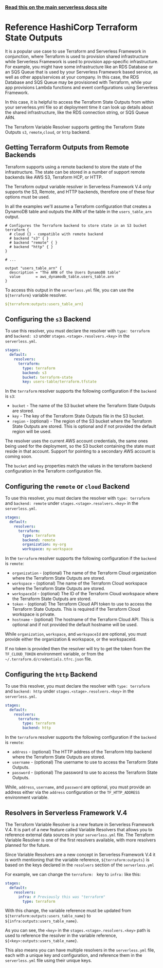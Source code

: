 <!--
title: Serverless Framework - Variables - HashiCorp Terraform State Outputs
description: How to reference HashiCorp Terraform State Outputs
short_title: Serverless Variables - HashiCorp Terraform State Outputs
keywords: ['Serverless Framework', 'HashiCorp', 'Terraform', 'Variables']
-->

<!-- DOCS-SITE-LINK:START automatically generated  -->

### [Read this on the main serverless docs site](https://www.serverless.com/framework/docs/guides/variables/terraform)

<!-- DOCS-SITE-LINK:END -->

# Reference HashiCorp Terraform State Outputs

It is a popular use case to use Terraform and Serverless Framework in conjunction, where Terraform is used to provision shared infrastructure while Serverless Framework is used to provision app-specific infrastructure. For example, you might have some infrastructure like an RDS Database or an SQS Queue that is used by your Serverless Framework based service, as well as other apps/services at your company. In this case, the RDS Database and SQS Queue may be provisioned with Terraform, while your app provisions Lambda functions and event configurations using Serverless Framework.

In this case, it is helpful to access the Terraform State Outputs from within your serverless.yml file so at deployment time it can look up details about the shared infrastructure, like the RDS connection string, or SQS Queue ARN.

The Terraform Variable Resolver supports getting the Terraform State Outputs `s3`, `remote`,`cloud`, or `http` backend.

## Getting Terraform Outputs from Remote Backends

Terraform supports using a remote backend to store the state of the infrastructure. The state can be stored in a number of support remote backends like AWS S3, Terraform HCP, or HTTP.

The Terraform output variable resolver in Serverless Framework V.4 only supports the S3, Remote, and HTTP backends, therefore one of these four options must be used.

In all the examples we'll assume a Terraform configuration that creates a DynamoDB table and outputs the ARN of the table in the `users_table_arn` output.

```
# Configures the Terraform backend to store state in an S3 bucket
terraform {
  # cloud {} - compatible with remote backend
  # backend "s3" { }
  # backend "remote" { }
  # backend "http" { }
}

# ...

output "users_table_arn" {
  description = "The ARN of the Users DynamoDB table"
  value       = aws_dynamodb_table.users_table.arn
}
```

To access this output in the `serverless.yml` file, you can use the `${terraform}` variable resolver.

```yaml
${terraform:outputs:users_table_arn}
```

## Configuring the `s3` Backend

To use this resolver, you must declare the resolver with `type: terraform` and `backend: s3` under `stages.<stage>.resolvers.<key>` in the `serverless.yml`.

```yaml
stages:
  default:
    resolvers:
      terraform:
        type: terraform
        backend: s3
        bucket: terraform-state
        key: users-table/terraform.tfstate
```

In the `terraform` resolver supports the following configuration if the `backend` is `s3`:

- `bucket` - The name of the S3 bucket where the Terraform State Outputs are stored.
- `key` - The key of the Terraform State Outputs file in the S3 bucket.
- `region` - (optional) - The region of the S3 bucket where the Terraform State Outputs are stored. This is optional and if not provided the default region will be used.

The resolver uses the current AWS account credentials, the same ones being used for the deployment, so the S3 bucket containing the state must reside in that account. Support for pointing to a secondary AWS account is coming soon.

The `bucket` and `key` properties match the values in the terraform backend configuration in the Terraform configuration file.

## Configuring the `remote` or `cloud` Backend

To use this resolver, you must declare the resolver with `type: terraform` and `backend: remote` under `stages.<stage>.resolvers.<key>` in the `serverless.yml`.

```yaml
stages:
  default:
    resolvers:
      terraform:
        type: terraform
        backend: remote
        organization: my-org
        workspace: my-workspace
```

In the `terraform` resolver supports the following configuration if the `backend` is `remote`:

- `organization` - (optional) The name of the Terraform Cloud organization where the Terraform State Outputs are stored.
- `workspace` - (optional) The name of the Terraform Cloud workspace where the Terraform State Outputs are stored.
- `workspaceId` - (optional) The ID of the Terraform Cloud workspace where the Terraform State Outputs are stored.
- `token` - (optional) The Terraform Cloud API token to use to access the Terraform State Outputs. This is required if the Terraform Cloud workspace is private.
- `hostname` - (optional) The hostname of the Terraform Cloud API. This is optional and if not provided the default hostname will be used.

While `organization`, `workspace`, and `workspaceId` are optional, you must provide either the organization & workspace, or the workspaceId.

If no token is provided then the resolver will try to get the token from the `TF_CLOUD_TOKEN` environment variable, or from the `~/.terraform.d/credentials.tfrc.json` file.

## Configuring the `http` Backend

To use this resolver, you must declare the resolver with `type: terraform` and `backend: http` under `stages.<stage>.resolvers.<key>` in the `serverless.yml`.

```yaml
stages:
  default:
    resolvers:
      terraform:
        type: terraform
        backend: http
```

In the `terraform` resolver supports the following configuration if the `backend` is `remote`:

- `address` - (optional) The HTTP address of the Terraform http backend where the Terraform State Outputs are stored.
- `username` - (optional) The username to use to access the Terraform State Outputs.
- `password` - (optional) The password to use to access the Terraform State Outputs.

While, `address`, `username`, and `password` are optional, you must provide an address either via the `address` configuration or the `TF_HTTP_ADDRESS` environment variable.

## Resolvers in Serverless Framework V.4

The Terraform Variable Resolver is a new feature in Serverless Framework V.4. It is part of a new feature called Variable Resolvers that allows you to reference external data sources in your `serverless.yml` file. The Terraform Variable Resolver is one of the first resolvers available, with more resolvers planned for the future.

Since Variable Resolvers are a new concept in Serverless Framework V.4 it is worth mentioning that the variable reference, `${terraform:outputs}` is based on the keys declared in the `resolvers` section of the `serverless.yml`

For example, we can change the `terraform: ` key to `infra:` like this:

```yaml
stages:
  default:
    resolvers:
      infra: # Previously this was "terraform"
        type: terraform
```

With this change, the variable reference must be updated from `${terraform:outputs:users_table_name}` to `${infra:outputs:users_table_name}`.

As you can see, the `<key>` in the `stages.<stage>.resolvers.<key>` path is used to reference the resolver in the variable reference, `${<key>:outputs:users_table_name}`.

This also means you can have multiple resolvers in the `serverless.yml` file, each with a unique key and configuration, and reference them in the `serverless.yml` file using their unique keys.
